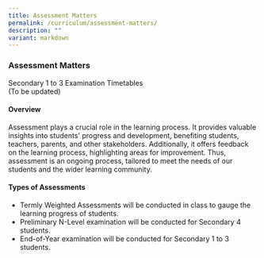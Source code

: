 ```yaml
---
title: Assessment Matters
permalink: /curriculum/assessment-matters/
description: ""
variant: markdown
---
```

### Assessment Matters

Secondary 1 to 3 Examination Timetables  
(To be updated)

#### Overview

Assessment plays a crucial role in the learning process. It provides valuable insights into students' progress and development, benefiting students, teachers, parents, and other stakeholders. Additionally, it offers feedback on the learning process, highlighting areas for improvement. Thus, assessment is an ongoing process, tailored to meet the needs of our students and the wider learning community.  
  
#### Types of Assessments

*   Termly Weighted Assessments will be conducted in class to gauge the learning progress of students.
*   Preliminary N-Level examination will be conducted for Secondary 4 students.
*   End-of-Year examination will be conducted for Secondary 1 to 3 students.